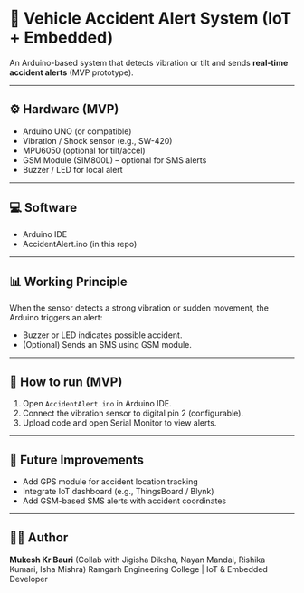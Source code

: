 # 🚗 Vehicle Accident Alert System (IoT + Embedded)

An Arduino-based system that detects vibration or tilt and sends **real-time accident alerts** (MVP prototype).

---

## ⚙️ Hardware (MVP)
- Arduino UNO (or compatible)
- Vibration / Shock sensor (e.g., SW-420)
- MPU6050 (optional for tilt/accel)
- GSM Module (SIM800L) – optional for SMS alerts
- Buzzer / LED for local alert

---

## 💻 Software
- Arduino IDE
- AccidentAlert.ino (in this repo)

---

## 📊 Working Principle
When the sensor detects a strong vibration or sudden movement, the Arduino triggers an alert:
- Buzzer or LED indicates possible accident.
- (Optional) Sends an SMS using GSM module.

---

## 🚀 How to run (MVP)
1. Open `AccidentAlert.ino` in Arduino IDE.
2. Connect the vibration sensor to digital pin 2 (configurable).
3. Upload code and open Serial Monitor to view alerts.

---

## 🔧 Future Improvements
- Add GPS module for accident location tracking  
- Integrate IoT dashboard (e.g., ThingsBoard / Blynk)  
- Add GSM-based SMS alerts with accident coordinates  

---

## 👩‍💻 Author
**Mukesh Kr Bauri** (Collab with Jigisha Diksha, Nayan Mandal, Rishika Kumari, Isha Mishra)
Ramgarh Engineering College | IoT & Embedded Developer
